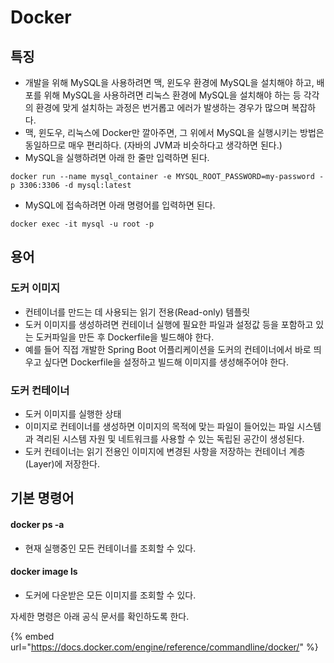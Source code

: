 # Docker

## 특징

* 개발을 위해 MySQL을 사용하려면 맥, 윈도우 환경에 MySQL을 설치해야 하고, 배포를 위해 MySQL을 사용하려면 리눅스 환경에 MySQL을 설치해야 하는 등 각각의 환경에 맞게 설치하는 과정은 번거롭고 에러가 발생하는 경우가 많으며 복잡하다.
* 맥, 윈도우, 리눅스에 Docker만 깔아주면, 그 위에서 MySQL을 실행시키는 방법은 동일하므로 매우 편리하다. (자바의 JVM과 비슷하다고 생각하면 된다.)
* MySQL을 실행하려면 아래 한 줄만 입력하면 된다.

```console
docker run --name mysql_container -e MYSQL_ROOT_PASSWORD=my-password -p 3306:3306 -d mysql:latest
```

* MySQL에 접속하려면 아래 명령어를 입력하면 된다.

```
docker exec -it mysql -u root -p
```

## 용어

### 도커 이미지

* 컨테이너를 만드는 데 사용되는 읽기 전용(Read-only) 템플릿
* 도커 이미지를 생성하려면 컨테이너 실행에 필요한 파일과 설정값 등을 포함하고 있는 도커파일을 만든 후 Dockerfile을 빌드해야 한다.
* 예를 들어 직접 개발한 Spring Boot 어플리케이션을 도커의 컨테이너에서 바로 띄우고 싶다면 Dockerfile을 설정하고 빌드해 이미지를 생성해주어야 한다.

### 도커 컨테이너

* 도커 이미지를 실행한 상태
* 이미지로 컨테이너를 생성하면 이미지의 목적에 맞는 파일이 들어있는 파일 시스템과 격리된 시스템 자원 및 네트워크를 사용할 수 있는 독립된 공간이 생성된다.
* 도커 컨테이너는 읽기 전용인 이미지에 변경된 사항을 저장하는 컨테이너 계층(Layer)에 저장한다.

## 기본 명령어

#### docker ps -a

* 현재 실행중인 모든 컨테이너를 조회할 수 있다.

#### docker image ls

* 도커에 다운받은 모든 이미지를 조회할 수 있다.



자세한 명령은 아래 공식 문서를 확인하도록 한다.

{% embed url="https://docs.docker.com/engine/reference/commandline/docker/" %}
